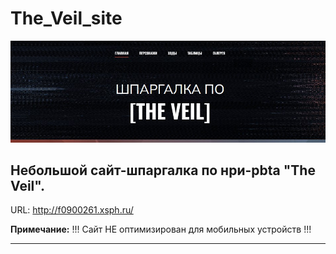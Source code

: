 # The_Veil_site

![git_pic](https://github.com/OQASergey/The_Veil_site/raw/main/git_pic.jpg)

Небольшой сайт-шпаргалка по нри-pbta "The Veil".
---
URL: http://f0900261.xsph.ru/

**Примечание:** !!! Сайт НЕ оптимизирован для мобильных устройств !!!

---
